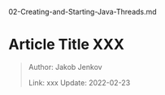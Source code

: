 02-Creating-and-Starting-Java-Threads.md
# Article Title XXX

> Author: Jakob Jenkov
>
> Link: xxx  Update: 2022-02-23